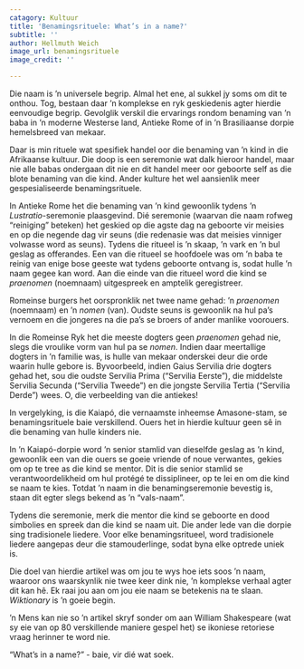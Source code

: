 ```yaml
---
catagory: Kultuur
title: 'Benamingsrituele: What’s in a name?'
subtitle: ''
author: Hellmuth Weich
image_url: benamingsrituele
image_credit: ''

---
```

Die naam is ’n universele begrip. Almal het ene, al sukkel jy soms om dit te onthou. Tog, bestaan daar ’n komplekse en ryk geskiedenis agter hierdie eenvoudige begrip. Gevolglik verskil die ervarings rondom benaming van ’n baba in ’n moderne Westerse land, Antieke Rome of in ’n Brasiliaanse dorpie hemelsbreed van mekaar.

Daar is min rituele wat spesifiek handel oor die benaming van ’n kind in die Afrikaanse kultuur. Die doop is een seremonie wat dalk hieroor handel, maar nie alle babas ondergaan dit nie en dit handel meer oor geboorte self as die blote benaming van die kind. Ander kulture het wel aansienlik meer gespesialiseerde benamingsrituele.

In Antieke Rome het die benaming van ’n kind gewoonlik tydens ’n _Lustratio_-seremonie plaasgevind. Dié seremonie (waarvan die naam rofweg “reiniging” beteken) het geskied op die agste dag na geboorte vir meisies en op die negende dag vir seuns (die redenasie was dat meisies vinniger volwasse word as seuns). Tydens die ritueel is ’n skaap, ’n vark en ’n bul geslag as offerandes. Een van die ritueel se hoofdoele was om ’n baba te reinig van enige bose geeste wat tydens geboorte ontvang is, sodat hulle ’n naam gegee kan word. Aan die einde van die ritueel word die kind se _praenomen_ (noemnaam) uitgespreek en amptelik geregistreer.

Romeinse burgers het oorspronklik net twee name gehad: ’n _praenomen_ (noemnaam) en ’n _nomen_ (van). Oudste seuns is gewoonlik na hul pa’s vernoem en die jongeres na die pa’s se broers of ander manlike voorouers.

In die Romeinse Ryk het die meeste dogters geen _praenomen_ gehad nie, slegs die vroulike vorm van hul pa se _nomen_. Indien daar meertallige dogters in ’n familie was, is hulle van mekaar onderskei deur die orde waarin hulle gebore is. Byvoorbeeld, indien Gaius Servilia drie dogters gehad het, sou die oudste Servilia Prima (“Servilia Eerste”), die middelste Servilia Secunda (“Servilia Tweede”) en die jongste Servilia Tertia (“Servilia Derde”) wees. O, die verbeelding van die antiekes!

In vergelyking, is die Kaiapó, die vernaamste inheemse Amasone-stam, se benamingsrituele baie verskillend. Ouers het in hierdie kultuur geen sê in die benaming van hulle kinders nie.

In ’n Kaiapó-dorpie word ’n senior stamlid van dieselfde geslag as ’n kind, gewoonlik een van die ouers se goeie vriende of noue verwantes, gekies om op te tree as die kind se mentor. Dit is die senior stamlid se verantwoordelikheid om hul protégé te dissiplineer, op te lei en om die kind se naam te kies. Totdat ’n naam in die benamingseremonie bevestig is, staan dit egter slegs bekend as ’n “vals-naam”.

Tydens die seremonie, merk die mentor die kind se geboorte en dood simbolies en spreek dan die kind se naam uit. Die ander lede van die dorpie sing tradisionele liedere. Voor elke benamingsritueel, word tradisionele liedere aangepas deur die stamouderlinge, sodat byna elke optrede uniek is.

Die doel van hierdie artikel was om jou te wys hoe iets soos ’n naam, waaroor ons waarskynlik nie twee keer dink nie, ’n komplekse verhaal agter dit kan hê. Ek raai jou aan om jou eie naam se betekenis na te slaan. _Wiktionary_ is ’n goeie begin.

’n Mens kan nie so ’n artikel skryf sonder om aan William Shakespeare (wat sy eie van op 80 verskillende maniere gespel het) se ikoniese retoriese vraag herinner te word nie.

“What’s in a name?” - baie, vir dié wat soek.